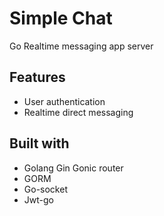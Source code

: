 # Simple Chat

Go Realtime messaging app server

## Features
- User authentication
- Realtime direct messaging

## Built with
- Golang Gin Gonic router
- GORM
- Go-socket
- Jwt-go



